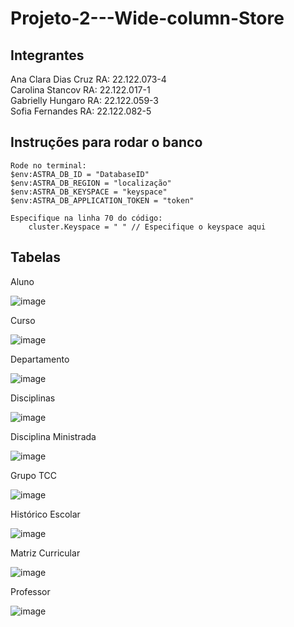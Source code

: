 # Projeto-2---Wide-column-Store

## Integrantes
Ana Clara Dias Cruz RA: 22.122.073-4
<br>
Carolina Stancov RA: 22.122.017-1
<br>
Gabrielly Hungaro RA: 22.122.059-3
<br>
Sofia Fernandes RA: 22.122.082-5

## Instruções para rodar o banco
```
Rode no terminal:
$env:ASTRA_DB_ID = "DatabaseID"
$env:ASTRA_DB_REGION = "localização"
$env:ASTRA_DB_KEYSPACE = "keyspace"
$env:ASTRA_DB_APPLICATION_TOKEN = "token"

Especifique na linha 70 do código:
	cluster.Keyspace = " " // Especifique o keyspace aqui
```

## Tabelas
Aluno


 ![image](https://github.com/user-attachments/assets/3aa6c194-eea0-4968-8786-6d9e38c5d4f7)

Curso


 ![image](https://github.com/user-attachments/assets/d2731328-2573-4eec-b58c-a764299abfa5)

Departamento


 ![image](https://github.com/user-attachments/assets/88278d32-e1d5-4a43-86c8-175d2382eb7d)

Disciplinas


 ![image](https://github.com/user-attachments/assets/f5f23a27-6181-47dc-bac7-92a71dfdb84d)

Disciplina Ministrada


 ![image](https://github.com/user-attachments/assets/4cfcc628-1227-4007-a50f-1bfcd72d95f2)

Grupo TCC


 ![image](https://github.com/user-attachments/assets/8114b60d-1457-4caf-8742-a585c6c09d30)

Histórico Escolar


 ![image](https://github.com/user-attachments/assets/85ff3256-d60f-4a5c-9e45-1f41b3eaaac8)

Matriz Curricular


![image](https://github.com/user-attachments/assets/a8370cf2-74d6-427e-9c68-1ac4f677d6c9)

Professor


![image](https://github.com/user-attachments/assets/8f8c6dd3-7e82-4a25-8e92-3828d933b90c)





